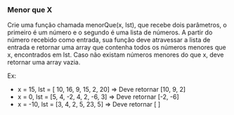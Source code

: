### Menor que X ###

Crie uma função chamada menorQue(x, lst), que recebe dois parâmetros, o primeiro é um número e o segundo é uma lista de números. A partir do número recebido como entrada, sua função deve atravessar a lista de entrada e retornar uma array que contenha todos os números menores que x, encontrados em lst. Caso não existam números menores do que x, deve retornar uma array vazia.

Ex:

* x = 15, lst = [ 10, 16, 9, 15, 2, 20] =\> Deve retornar [10, 9, 2]
* x = 0, lst = [5, 4, -2, 4, 2, -6, 3] =\> Deve retornar [-2, -6]
* x = -10, lst = [3, 4, 2, 5, 23, 5] =\> Deve retornar [ ]
